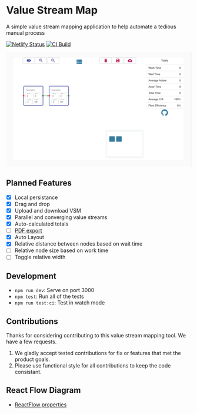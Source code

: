 # Value Stream Map

A simple value stream mapping application to help automate a tedious manual process

[![Netlify
Status](https://api.netlify.com/api/v1/badges/6c0202a0-529f-40ef-83f4-ad5344caa1d9/deploy-status)](https://app.netlify.com/sites/bfinster-value-stream-map/deploys)
[![CI Build](https://github.com/bdfinst/total-perspective-vortex/actions/workflows/test.yml/badge.svg)](https://github.com/bdfinst/total-perspective-vortex/actions/workflows/test.yml)

![VSM Screenshot](./docs/vsm.png)

## Planned Features

- [X] Local persistance
- [X] Drag and drop
- [X] Upload and download VSM
- [X] Parallel and converging value streams
- [X] Auto-calculated totals
- [ ] [PDF export](https://github.com/blikblum/pdfkit-webpack-example)
- [X] Auto Layout
- [X] Relative distance between nodes based on wait time
- [ ] Relative node size based on work time
- [ ] Toggle relative width

## Development

- `npm run dev`: Serve on port 3000
- `npm test`: Run all of the tests
- `npm run test:ci`: Test in watch mode

## Contributions

Thanks for considering contributing to this value stream mapping tool. We have a few requests.

1. We gladly accept tested contributions for fix or features that met the product goals.
2. Please use functional style for all contributions to keep the code consistant.

## React Flow Diagram

- [ReactFlow properties](./docs/ReactFlowProperties.md)
